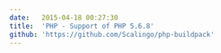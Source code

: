 ```yaml
---
date:	2015-04-18 00:27:30
title:	'PHP - Support of PHP 5.6.8'
github: 'https://github.com/Scalingo/php-buildpack'
---
```


